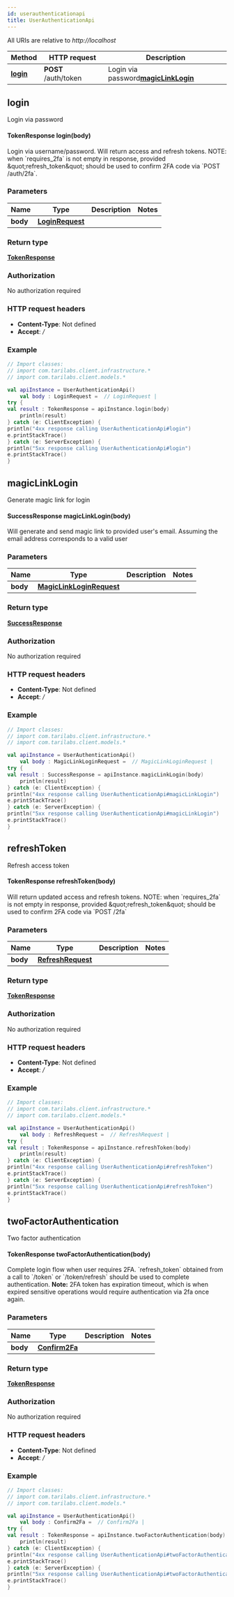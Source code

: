 ```yaml
---
id: userauthenticationapi
title: UserAuthenticationApi
---
```



All URIs are relative to *http://localhost*

Method | HTTP request | Description
------------- | ------------- | -------------
[**login**](UserAuthenticationApi.md#login) | **POST** /auth/token | Login via password[**magicLinkLogin**](UserAuthenticationApi.md#magicLinkLogin) | **POST** /auth/magic_link | Generate magic link for login[**refreshToken**](UserAuthenticationApi.md#refreshToken) | **POST** /auth/token/refresh | Refresh access token[**twoFactorAuthentication**](UserAuthenticationApi.md#twoFactorAuthentication) | **POST** /auth/2fa | Two factor authentication


## login

Login via password

#### TokenResponse login(body)


Login via username/password. Will return access and refresh tokens. NOTE: when &#x60;requires_2fa&#x60; is not empty in response, provided \&quot;refresh_token\&quot; should be used to confirm 2FA code via &#x60;POST /auth/2fa&#x60;.

### Parameters

Name | Type | Description  | Notes
------------- | ------------- | ------------- | -------------
 **body** | [**LoginRequest**](../sdk_kotlin_index#LoginRequest)|  |

### Return type


[**TokenResponse**](../sdk_kotlin_index#TokenResponse)


### Authorization

No authorization required

### HTTP request headers

 - **Content-Type**: Not defined
 - **Accept**: */*

### Example

```kotlin
// Import classes:
// import com.tarilabs.client.infrastructure.*
// import com.tarilabs.client.models.*

val apiInstance = UserAuthenticationApi()
    val body : LoginRequest =  // LoginRequest | 
try {
val result : TokenResponse = apiInstance.login(body)
    println(result)
} catch (e: ClientException) {
println("4xx response calling UserAuthenticationApi#login")
e.printStackTrace()
} catch (e: ServerException) {
println("5xx response calling UserAuthenticationApi#login")
e.printStackTrace()
}
```


## magicLinkLogin

Generate magic link for login

#### SuccessResponse magicLinkLogin(body)


Will generate and send magic link to provided user&#39;s email. Assuming the email address corresponds to a valid user

### Parameters

Name | Type | Description  | Notes
------------- | ------------- | ------------- | -------------
 **body** | [**MagicLinkLoginRequest**](../sdk_kotlin_index#MagicLinkLoginRequest)|  |

### Return type


[**SuccessResponse**](../sdk_kotlin_index#SuccessResponse)


### Authorization

No authorization required

### HTTP request headers

 - **Content-Type**: Not defined
 - **Accept**: */*

### Example

```kotlin
// Import classes:
// import com.tarilabs.client.infrastructure.*
// import com.tarilabs.client.models.*

val apiInstance = UserAuthenticationApi()
    val body : MagicLinkLoginRequest =  // MagicLinkLoginRequest | 
try {
val result : SuccessResponse = apiInstance.magicLinkLogin(body)
    println(result)
} catch (e: ClientException) {
println("4xx response calling UserAuthenticationApi#magicLinkLogin")
e.printStackTrace()
} catch (e: ServerException) {
println("5xx response calling UserAuthenticationApi#magicLinkLogin")
e.printStackTrace()
}
```


## refreshToken

Refresh access token

#### TokenResponse refreshToken(body)


Will return updated access and refresh tokens. NOTE: when &#x60;requires_2fa&#x60; is not empty in response, provided \&quot;refresh_token\&quot; should be used to confirm 2FA code via &#x60;POST /2fa&#x60;

### Parameters

Name | Type | Description  | Notes
------------- | ------------- | ------------- | -------------
 **body** | [**RefreshRequest**](../sdk_kotlin_index#RefreshRequest)|  |

### Return type


[**TokenResponse**](../sdk_kotlin_index#TokenResponse)


### Authorization

No authorization required

### HTTP request headers

 - **Content-Type**: Not defined
 - **Accept**: */*

### Example

```kotlin
// Import classes:
// import com.tarilabs.client.infrastructure.*
// import com.tarilabs.client.models.*

val apiInstance = UserAuthenticationApi()
    val body : RefreshRequest =  // RefreshRequest | 
try {
val result : TokenResponse = apiInstance.refreshToken(body)
    println(result)
} catch (e: ClientException) {
println("4xx response calling UserAuthenticationApi#refreshToken")
e.printStackTrace()
} catch (e: ServerException) {
println("5xx response calling UserAuthenticationApi#refreshToken")
e.printStackTrace()
}
```


## twoFactorAuthentication

Two factor authentication

#### TokenResponse twoFactorAuthentication(body)


Complete login flow when user requires 2FA. &#x60;refresh_token&#x60; obtained from a call to &#x60;/token&#x60; or &#x60;/token/refresh&#x60; should be used to complete authentication. **Note:** 2FA token has expiration timeout, which is when expired sensitive operations would require authentication via 2fa once again.

### Parameters

Name | Type | Description  | Notes
------------- | ------------- | ------------- | -------------
 **body** | [**Confirm2Fa**](../sdk_kotlin_index#Confirm2Fa)|  |

### Return type


[**TokenResponse**](../sdk_kotlin_index#TokenResponse)


### Authorization

No authorization required

### HTTP request headers

 - **Content-Type**: Not defined
 - **Accept**: */*

### Example

```kotlin
// Import classes:
// import com.tarilabs.client.infrastructure.*
// import com.tarilabs.client.models.*

val apiInstance = UserAuthenticationApi()
    val body : Confirm2Fa =  // Confirm2Fa | 
try {
val result : TokenResponse = apiInstance.twoFactorAuthentication(body)
    println(result)
} catch (e: ClientException) {
println("4xx response calling UserAuthenticationApi#twoFactorAuthentication")
e.printStackTrace()
} catch (e: ServerException) {
println("5xx response calling UserAuthenticationApi#twoFactorAuthentication")
e.printStackTrace()
}
```

